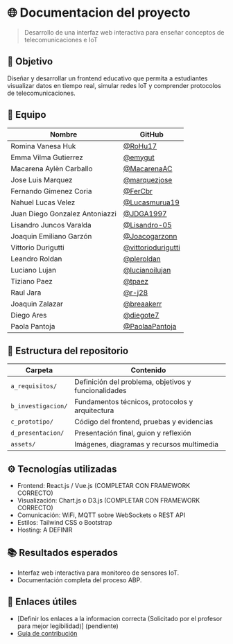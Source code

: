 # 🌐 Documentacion del proyecto 

> Desarrollo de una interfaz web interactiva para enseñar conceptos de telecomunicaciones e IoT

## 🎯 Objetivo
Diseñar y desarrollar un frontend educativo que permita a estudiantes visualizar datos en tiempo real, simular redes IoT y comprender protocolos de telecomunicaciones.

## 👥 Equipo
| Nombre                        | GitHub                                 |
|------------------------------|----------------------------------------|
| Romina Vanesa Huk            | [@RoHu17](https://github.com/RoHu17) |
| Emma Vilma Gutierrez         | [@emygut](https://github.com/emygut) |
| Macarena Aylèn Carballo      | [@MacarenaAC](https://github.com/MacarenaAC) |
| Jose Luis Marquez            | [@marquezjose](https://github.com/marquezjose) |
| Fernando Gimenez Coria       | [@FerCbr](https://github.com/FerCbr) |
| Nahuel Lucas Velez           | [@Lucasmurua19](https://github.com/Lucasmurua19) |
| Juan Diego Gonzalez Antoniazzi | [@JDGA1997](https://github.com/JDGA1997) |
| Lisandro Juncos Varalda      | [@Lisandro-05](https://github.com/Lisandro-05) |
| Joaquin Emiliano Garzón      | [@Joacogarzonn](https://github.com/Joacogarzonn) |
| Vittorio Durigutti           | [@vittoriodurigutti](https://github.com/vittoriodurigutti) |
| Leandro Roldan               | [@pleroldan](https://github.com/pleroldan) |
| Luciano Lujan                | [@lucianoilujan](https://github.com/lucianoilujan) |
| Tiziano Paez                 | [@tpaez](https://github.com/tpaez) |
| Raul Jara                    | [@r-j28](https://github.com/r-j28) |
| Joaquin Zalazar              | [@breaakerr](https://github.com/breaakerr) |
| Diego Ares                   | [@diegote7](https://github.com/diegote7) |
| Paola Pantoja                | [@PaolaaPantoja](https://github.com/PaolaaPantoja) |


## 📂 Estructura del repositorio
| Carpeta | Contenido |
|--------|---------|
| `a_requisitos/` | Definición del problema, objetivos y funcionalidades |
| `b_investigacion/` | Fundamentos técnicos, protocolos y arquitectura |
| `c_prototipo/` | Código del frontend, pruebas y evidencias |
| `d_presentacion/` | Presentación final, guion y reflexión |
| `assets/` | Imágenes, diagramas y recursos multimedia |

## ⚙️ Tecnologías utilizadas
- Frontend: React.js / Vue.js (COMPLETAR CON FRAMEWORK CORRECTO)
- Visualización: Chart.js o D3.js (COMPLETAR CON FRAMEWORK CORRECTO)
- Comunicación: WiFi, MQTT sobre WebSockets o REST API
- Estilos: Tailwind CSS o Bootstrap
- Hosting: A DEFINIR

## 📚 Resultados esperados
- Interfaz web interactiva para monitoreo de sensores IoT.
- Documentación completa del proceso ABP.

## 📎 Enlaces útiles
- [Definir los enlaces a la informacion correcta (Solicitado por el profesor para mejor legibilidad)] (pendiente)
- [Guía de contribución](CONTRIBUTING.md)
